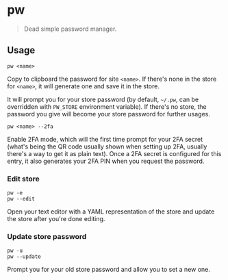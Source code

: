 # pw

> Dead simple password manager.

## Usage

```
pw <name>
```

Copy to clipboard the password for site `<name>`. If there's none in the
store for `<name>`, it will generate one and save it in the store.

It will prompt you for your store password (by default, `~/.pw`, can be
overridden with `PW_STORE` environment variable). If there's no store,
the password you give will become your store password for further usages.

```
pw <name> --2fa
```

Enable 2FA mode, which will the first time prompt for your 2FA secret
(what's being the QR code usually shown when setting up 2FA, usually
there's a way to get it as plain text). Once a 2FA secret is configured
for this entry, it also generates your 2FA PIN when you request the
password.

### Edit store

```
pw -e
pw --edit
```

Open your text editor with a YAML representation of the store and update
the store after you're done editing.

### Update store password

```
pw -u
pw --update
```

Prompt you for your old store password and allow you to set a
new one.
